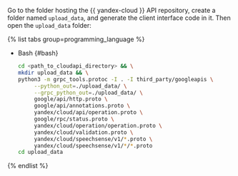 Go to the folder hosting the {{ yandex-cloud }} API repository, create a folder named `upload_data`, and generate the client interface code in it. Then open the `upload_data` folder:

{% list tabs group=programming_language %}

- Bash {#bash}

   ```bash
   cd <path_to_cloudapi_directory> && \
   mkdir upload_data && \
   python3 -m grpc_tools.protoc -I . -I third_party/googleapis \
        --python_out=./upload_data/ \
        --grpc_python_out=./upload_data/ \
        google/api/http.proto \
        google/api/annotations.proto \
        yandex/cloud/api/operation.proto \
        google/rpc/status.proto \
        yandex/cloud/operation/operation.proto \
        yandex/cloud/validation.proto \
        yandex/cloud/speechsense/v1/*.proto \
        yandex/cloud/speechsense/v1/*/*.proto
   cd upload_data
   ```

{% endlist %}
